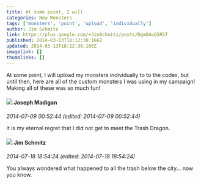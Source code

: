 ```yaml
---
title: At some point, I will
categories: New Monsters
tags: ['monsters', 'point', 'upload', 'individually']
author: Jim Schmitz
link: https://plus.google.com/+JimSchmitz/posts/DgmDAuQ5R5T
published: 2014-03-13T18:12:38.166Z
updated: 2014-03-13T18:12:38.166Z
imagelink: []
thumblinks: []
---
```


At some point, I will upload my monsters individually to to the codex, but until then, here are all of the custom monsters I was using in my campaign! Making all of these was so much fun!
<div id='comment z12tftoyepe3ibuuf22bzxlrzujedfo3c'>
  <h4><img src='{{site.baseurl}}//images/avatars/115537689100909936949_photo.jpg'> Joseph Madigan</h4>
      <p><cite>2014-07-09 00:52:44 (edited: 2014-07-09 00:52:44)</cite></p>
        <p>It is my eternal regret that I did not get to meet the Trash Dragon.</p>
</div>
        

<div id='comment z12tftoyepe3ibuuf22bzxlrzujedfo3c'>
  <h4><img src='{{site.baseurl}}//images/avatars/114235452637611058210_photo.jpg'> Jim Schmitz</h4>
      <p><cite>2014-07-18 18:54:24 (edited: 2014-07-18 18:54:24)</cite></p>
        <p>You always wondered what happened to all the trash below the city... now you know.</p>
</div>
        